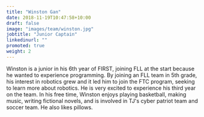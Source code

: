 ```yaml
---
title: "Winston Gan"
date: 2018-11-19T10:47:58+10:00
draft: false
image: "images/team/winston.jpg"
jobtitle: "Junior Captain"
linkedinurl: ""
promoted: true
weight: 2
---
```


Winston is a junior in his 6th year of FIRST, joining FLL at the start because he wanted to experience programming. By joining an FLL team in 5th grade, his interest in robotics grew and it led him to join the FTC program, seeking to learn more about robotics. He is very excited to experience his third year on the team. In his free time, Winston enjoys playing basketball, making music, writing fictional novels, and is involved in TJ's cyber patriot team and soccer team. He also likes pillows.



